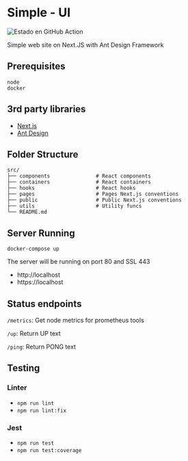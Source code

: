 # Simple - UI
![Estado en GitHub Action](https://github.com/psbarrales/simple-ui/actions/workflows/ui.yml/badge.svg)

Simple web site on Next.JS with Ant Design Framework
## Prerequisites
```
node
docker
```

## 3rd party libraries
* [Next.js](https://nextjs.org/)
* [Ant Design](https://ant.design/)
## Folder Structure

    src/
    ├── components               # React components
    ├── containers               # React containers
    ├── hooks                    # React hooks
    ├── pages                    # Pages Next.js conventions
    ├── public                   # Public Next.js conventions
    ├── utils                    # Utility funcs
    └── README.md

## Server Running
```
docker-compose up
```
The server will be running on port 80 and SSL 443
* http://localhost
* https://localhost

## Status endpoints
`/metrics`: Get node metrics for prometheus tools

`/up`: Return UP text

`/ping`: Return PONG text

## Testing
### Linter
* `npm run lint`
* `npm run lint:fix`
### Jest
* `npm run test`
* `npm run test:coverage`
